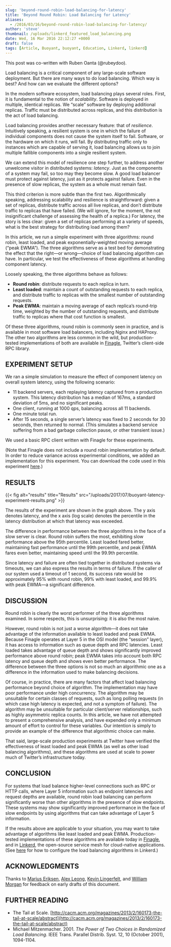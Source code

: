 ```yaml
---
slug: 'beyond-round-robin-load-balancing-for-latency'
title: 'Beyond Round Robin: Load Balancing for Latency'
aliases:
  - /2016/03/16/beyond-round-robin-load-balancing-for-latency/
author: 'steve'
thumbnail: /uploads/linkerd_featured_load_balancing.png
date: Wed, 16 Mar 2016 22:12:27 +0000
draft: false
tags: [Article, Buoyant, buoyant, Education, Linkerd, linkerd]
---
```


This post was co-written with Ruben Oanta (@rubeydoo).

Load balancing is a critical component of any large-scale software deployment. But there are many ways to do load balancing. Which way is best? And how can we evaluate the different options?

In the modern software ecosystem, load balancing plays several roles. First, it is fundamental to the notion of *scalability*. Software is deployed in multiple, identical replicas. We “scale” software by deploying additional replicas. Traffic must be distributed across replicas, and this distribution is the act of load balancing.

Load balancing provides another necessary feature: that of *resilience*. Intuitively speaking, a resilient system is one in which the failure of individual components does not cause the system itself to fail. Software, or the hardware on which it runs, will fail. By distributing traffic only to instances which are capable of serving it, load balancing allows us to join multiple fallible components into a single resilient system.

We can extend this model of resilience one step further, to address another unwelcome visitor in distributed systems: *latency*. Just as the components of a system may fail, so too may they become slow. A good load balancer must protect against latency, just as it protects against failure. Even in the presence of slow replicas, the system as a whole must remain fast.

This third criterion is more subtle than the first two. Algorithmically speaking, addressing scalability and resilience is straightforward: given a set of replicas, distribute traffic across all live replicas, and don’t distribute traffic to replicas that have failed. (We will ignore, for the moment, the not insignificant challenge of assessing the health of a replica.) For latency, the story is less clear: given a set of replicas performing at a variety of speeds, what is the best strategy for distributing load among them?

In this article, we run a simple experiment with three algorithms: round robin, least loaded, and peak exponentially-weighted moving average (“peak EWMA”). The three algorithms serve as a test bed for demonstrating the effect that the right—or wrong—choice of load balancing algorithm can have. In particular, we test the effectiveness of these algorithms at handling component latency.

Loosely speaking, the three algorithms behave as follows:

- **Round robin**: distribute requests to each replica in turn.
- **Least loaded**: maintain a count of outstanding requests to each replica, and distribute traffic to replicas with the smallest number of outstanding requests.
- **Peak EWMA**: maintain a moving average of each replica’s round-trip time, weighted by the number of outstanding requests, and distribute traffic to replicas where that cost function is smallest.

Of these three algorithms, round robin is commonly seen in practice, and is available in most software load balancers, including Nginx and HAProxy. The other two algorithms are less common in the wild, but production-tested implementations of both are available in [Finagle](https://finagle.github.io/), Twitter’s client-side RPC library.

## EXPERIMENT SETUP

We ran a simple simulation to measure the effect of component latency on overall system latency, using the following scenario:

- 11 backend servers, each replaying latency captured from a production system. This latency distribution has a median of 167ms, a standard deviation of 5ms, and no significant peaks.
- One client, running at 1000 qps, balancing across all 11 backends.
- One minute total run.
- After 15 seconds, a single server’s latency was fixed to 2 seconds for 30 seconds, then returned to normal. (This simulates a backend service suffering from a bad garbage collection pause, or other transient issue.)

We used a basic RPC client written with Finagle for these experiments.

(Note that Finagle does not include a round robin implementation by default. In order to reduce variance across experimental conditions, we added an implementation for this experiment. You can download the code used in this experiment [here](https://github.com/BuoyantIO/finagle/blob/stevej/simulate_rr/finagle-benchmark/src/main/scala/com/twitter/finagle/loadbalancer/Simulation.scala).)

## RESULTS

{{< fig
  alt="results"
  title="Results"
  src="/uploads/2017/07/buoyant-latency-experiment-results.png" >}}

The results of the experiment are shown in the graph above. The y axis denotes latency, and the x axis (log scale) denotes the percentile in the latency distribution at which that latency was exceeded.

The difference in performance between the three algorithms in the face of a slow server is clear. Round robin suffers the most, exhibiting slow performance above the 95th percentile. Least loaded fared better, maintaining fast performance until the 99th percentile, and peak EWMA fares even better, maintaining speed until the 99.9th percentile.

Since latency and failure are often tied together in distributed systems via timeouts, we can also express the results in terms of failure. If the caller of our system used a timeout of 1 second, its success rate would be approximately 95% with round robin, 99% with least loaded, and 99.9% with peak EWMA—a significant difference.

## DISCUSSION

Round robin is clearly the worst performer of the three algorithms examined. In some respects, this is unsurprising: it is also the most naive.

However, round robin is not just a worse algorithm—it does not take advantage of the information available to least loaded and peak EWMA. Because Finagle operates at Layer 5 in the OSI model (the “session” layer), it has access to information such as queue depth and RPC latencies. Least loaded takes advantage of queue depth and shows significantly improved performance above round robin; peak EWMA takes into account both RPC latency and queue depth and shows even better performance. The difference between the three options is not so much an algorithmic one as a difference in the information used to make balancing decisions.

Of course, in practice, there are many factors that affect load balancing performance beyond choice of algorithm. The implementation may have poor performance under high concurrency. The algorithm may be unsuitable for certain classes of requests, such as long polling requests (in which case high latency is expected, and not a symptom of failure). The algorithm may be unsuitable for particular client/server relationships, such as highly asymmetric replica counts. In this article, we have not attempted to present a comprehensive analysis, and have expended only a minimum amount of effort to control for these variables. Our intention is simply to provide an example of the difference that algorithmic choice can make.

That said, large-scale production experiments at Twitter have verified the effectiveness of least loaded and peak EWMA (as well as other load balancing algorithms), and these algorithms are used at scale to power much of Twitter’s infrastructure today.

## CONCLUSION

For systems that load balance higher-level connections such as RPC or HTTP calls, where Layer 5 information such as endpoint latencies and request depths are available, round robin load balancing can perform significantly worse than other algorithms in the presence of slow endpoints. These systems may show significantly improved performance in the face of slow endpoints by using algorithms that can take advantage of Layer 5 information.

If the results above are applicable to your situation, you may want to take advantage of algorithms like least loaded and peak EWMA. Production-tested implementations of these algorithms are available today in [Finagle](https://finagle.github.io/), and in [Linkerd](https://linkerd.io/), the open-source service mesh for cloud-native applications. (See [here](https://linkerd.io/config/latest/linkerd) for how to configure the load balancing algorithms in Linkerd.)

## ACKNOWLEDGMENTS

Thanks to [Marius Eriksen](https://twitter.com/marius), [Alex Leong](https://twitter.com/adlleong), [Kevin Lingerfelt](https://twitter.com/klingerf), and [William Morgan](https://twitter.com/wm) for feedback on early drafts of this document.

## FURTHER READING

- The Tail at Scale. [http://cacm.acm.org/magazines/2013/2/160173-the-tail-at-scale/abstract](http://cacm.acm.org/magazines/2013/2/160173-the-tail-at-scale/abstract)
- Michael Mitzenmacher. 2001. *The Power of Two Choices in Randomized Load Balancing*. IEEE Trans. Parallel Distrib. Syst. 12, 10 (October 2001), 1094-1104.
